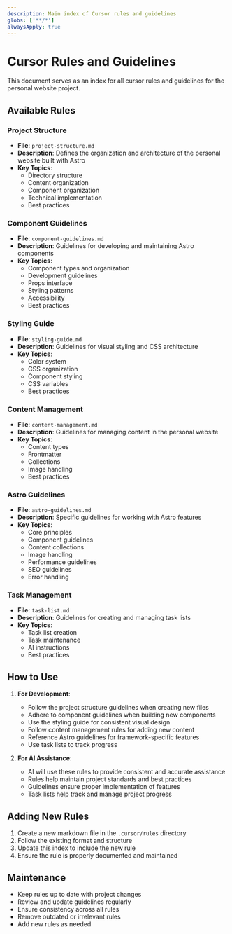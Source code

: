 ```yaml
---
description: Main index of Cursor rules and guidelines
globs: ['**/*']
alwaysApply: true
---
```


# Cursor Rules and Guidelines

This document serves as an index for all cursor rules and guidelines for the personal website project.

## Available Rules

### Project Structure

- **File**: `project-structure.md`
- **Description**: Defines the organization and architecture of the personal website built with Astro
- **Key Topics**:
  - Directory structure
  - Content organization
  - Component organization
  - Technical implementation
  - Best practices

### Component Guidelines

- **File**: `component-guidelines.md`
- **Description**: Guidelines for developing and maintaining Astro components
- **Key Topics**:
  - Component types and organization
  - Development guidelines
  - Props interface
  - Styling patterns
  - Accessibility
  - Best practices

### Styling Guide

- **File**: `styling-guide.md`
- **Description**: Guidelines for visual styling and CSS architecture
- **Key Topics**:
  - Color system
  - CSS organization
  - Component styling
  - CSS variables
  - Best practices

### Content Management

- **File**: `content-management.md`
- **Description**: Guidelines for managing content in the personal website
- **Key Topics**:
  - Content types
  - Frontmatter
  - Collections
  - Image handling
  - Best practices

### Astro Guidelines

- **File**: `astro-guidelines.md`
- **Description**: Specific guidelines for working with Astro features
- **Key Topics**:
  - Core principles
  - Component guidelines
  - Content collections
  - Image handling
  - Performance guidelines
  - SEO guidelines
  - Error handling

### Task Management

- **File**: `task-list.md`
- **Description**: Guidelines for creating and managing task lists
- **Key Topics**:
  - Task list creation
  - Task maintenance
  - AI instructions
  - Best practices

## How to Use

1. **For Development**:

   - Follow the project structure guidelines when creating new files
   - Adhere to component guidelines when building new components
   - Use the styling guide for consistent visual design
   - Follow content management rules for adding new content
   - Reference Astro guidelines for framework-specific features
   - Use task lists to track progress

2. **For AI Assistance**:
   - AI will use these rules to provide consistent and accurate assistance
   - Rules help maintain project standards and best practices
   - Guidelines ensure proper implementation of features
   - Task lists help track and manage project progress

## Adding New Rules

1. Create a new markdown file in the `.cursor/rules` directory
2. Follow the existing format and structure
3. Update this index to include the new rule
4. Ensure the rule is properly documented and maintained

## Maintenance

- Keep rules up to date with project changes
- Review and update guidelines regularly
- Ensure consistency across all rules
- Remove outdated or irrelevant rules
- Add new rules as needed
